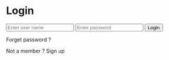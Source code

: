 <html>
<head>
<link rel="stylesheet" href="login.css" /></head>
<body>
<div class="contain">

<div class="text">
<h1> Login </h1>
<input class="inp1" type="text" placeholder="Enter user name">
<input class="inp1" type="password" placeholder="Enter password">
<button>Login</button>
<p> Forget password ?</p>
<p> Not a member ?<span> Sign up </span>


</body>

</html>
